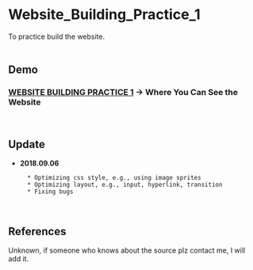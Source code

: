 # Website_Building_Practice_1

To practice build the website.
<br/>
<br/>

## Demo

### **[WEBSITE BUILDING PRACTICE 1](https://yschen25.github.io/Website_Building_Practice_1/) -> Where You Can See the Website**
<br/>

## Update

* **2018.09.06**

        * Optimizing css style, e.g., using image sprites
        * Optimizing layout, e.g., input, hyperlink, transition
        * Fixing bugs
<br/>

## References
Unknown, if someone who knows about the source plz contact me, I will add it.
